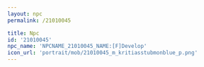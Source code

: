 ```yaml
---
layout: npc
permalink: /21010045

title: Npc
id: '21010045'
npc_name: 'NPCNAME_21010045_NAME:[F]Develop'
icon_url: 'portrait/mob/21010045_m_kritiasstubmonblue_p.png'
---
```

